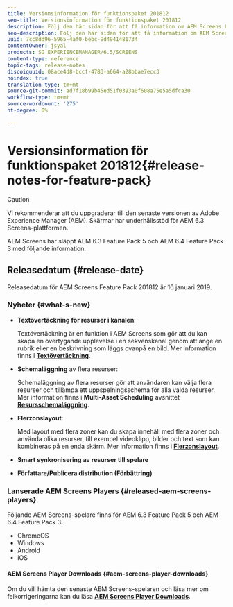 ```yaml
---
title: Versionsinformation för funktionspaket 201812
seo-title: Versionsinformation för funktionspaket 201812
description: Följ den här sidan för att få information om AEM Screens Feature Pack 2018 som släpptes den 16 januari 2019.
seo-description: Följ den här sidan för att få information om AEM Screens Feature Pack 2018 som släpptes den 16 januari 2019.
uuid: 7cc8dd96-5965-4af0-bebc-9d4941481734
contentOwner: jsyal
products: SG_EXPERIENCEMANAGER/6.5/SCREENS
content-type: reference
topic-tags: release-notes
discoiquuid: 08ace4d8-bccf-4783-a664-a28bbae7ecc3
noindex: true
translation-type: tm+mt
source-git-commit: ad7f18b99b45ed51f0393a0f608a75e5a5dfca30
workflow-type: tm+mt
source-wordcount: '275'
ht-degree: 0%

---
```



# Versionsinformation för funktionspaket 201812{#release-notes-for-feature-pack}

>[!CAUTION]
>
>Vi rekommenderar att du uppgraderar till den senaste versionen av Adobe Experience Manager (AEM). Skärmar har underhållsstöd för AEM 6.3 Screens-plattformen.

AEM Screens har släppt AEM 6.3 Feature Pack 5 och AEM 6.4 Feature Pack 3 med följande information.

## Releasedatum {#release-date}

Releasedatum för AEM Screens Feature Pack 201812 är 16 januari 2019.

### Nyheter {#what-s-new}

* **Textövertäckning för resurser i kanalen**:

   Textövertäckning är en funktion i AEM Screens som gör att du kan skapa en övertygande upplevelse i en sekvenskanal genom att ange en rubrik eller en beskrivning som läggs ovanpå en bild. Mer information finns i [**Textövertäckning**](text-overlay.md).

* **Schemaläggning** av flera resurser:

   Schemaläggning av flera resurser gör att användaren kan välja flera resurser och tillämpa ett uppspelningsschema för alla valda resurser. Mer information finns i **Multi-Asset Scheduling** avsnittet **[Resursschemaläggning](asset-level-scheduling.md)**.

* **Flerzonslayout**:

   Med layout med flera zoner kan du skapa innehåll med flera zoner och använda olika resurser, till exempel videoklipp, bilder och text som kan kombineras på en enda skärm. Mer information finns i **[Flerzonslayout](multi-zone-layout-aem-screens.md)**.

* **Smart synkronisering av resurser till spelare**
* **Författare/Publicera distribution (Förbättring)**

### Lanserade AEM Screens Players {#released-aem-screens-players}

Följande AEM Screens-spelare finns för AEM 6.3 Feature Pack 5 och AEM 6.4 Feature Pack 3:

* ChromeOS
* Windows
* Android
* iOS

#### AEM Screens Player Downloads {#aem-screens-player-downloads}

Om du vill hämta den senaste AEM Screens-spelaren och läsa mer om felkorrigeringarna kan du läsa [**AEM Screens Player Downloads**](https://download.macromedia.com/screens/).
